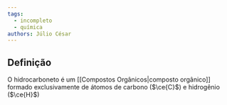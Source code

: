 ```yaml
---
tags:
  - incompleto
  - química
authors: Júlio César
---
```

## Definição

O hidrocarboneto é um [[Compostos Orgânicos|composto orgânico]] formado exclusivamente de átomos de carbono ($\ce{C}$) e hidrogênio ($\ce{H}$)
